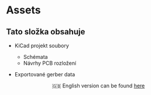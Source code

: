 # Assets

## Tato složka obsahuje

* KiCad projekt soubory
  * Schémata
  * Návrhy PCB rozložení

* Exportované gerber data

<p align="center">
    🇬🇧 English version can be found <a href="Electronics/README.md">here</a>
</p>
